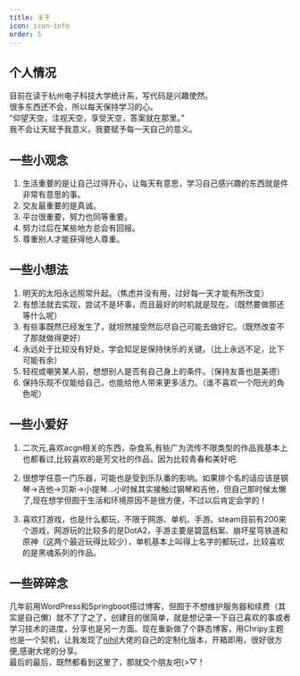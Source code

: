 ```yaml
---
title: 关于
icon: icon-info
order: 5
---
```


## 个人情况

目前在读于杭州电子科技大学统计系，写代码是兴趣使然。  
很多东西还不会，所以每天保持学习的心。  
“仰望天空，注视天空，享受天空，答案就在那里。”  
我不会让天赋予我意义，我要赋予每一天自己的意义。  

## 一些小观念
1. 生活重要的是让自己过得开心，让每天有意思，学习自己感兴趣的东西就是件非常有意思的事。
2. 交友最重要的是真诚。
3. 平台很重要，努力也同等重要。
4. 努力过后在某些地方总会有回报。
5. 尊重别人才能获得他人尊重。

## 一些小想法
1. 明天的太阳永远照常升起。（焦虑并没有用，过好每一天才能有所改变）
2. 有想法就去实现，尝试不是坏事，而且最好的时机就是现在。（既然要做那还等什么呢）
3. 有些事既然已经发生了，就坦然接受然后尽自己可能去做好它。（既然改变不了那就做得更好）
4. 永远处于比较没有好处，学会知足是保持快乐的关键。（比上永远不足，比下可能有余）
5. 轻视或嘲笑某人前，想想别人是否有自己身上的条件。（保持友善也是美德）
6. 保持乐观不仅能给自己，也能给他人带来更多活力。（谁不喜欢一个阳光的角色呢）

## 一些小爱好
1. 二次元,喜欢acgn相关的东西，杂食系,有些广为流传不限类型的作品我基本上也都看过,比较喜欢的是芳文社的作品，因为比较青春和美好吧.

2. 很想学任意一门乐器，可能也是受到乐队番的影响。如果排个名的话应该是钢琴->吉他->贝斯->小提琴...小时候其实接触过钢琴和吉他，但自己那时候太懒了,现在想学但囿于生活和环境原因不是很方便，不过以后肯定会学的！

3. 喜欢打游戏，也是什么都玩，不限于网游、单机、手游。steam目前有200来个游戏，网游玩的比较多的是DotA2，手游主要是碧蓝档案、崩坏星穹铁道和原神（这两个最近玩得比较少），单机基本上叫得上名字的都玩过，比较喜欢的是黑魂系列的作品。

## 一些碎碎念
几年前用WordPress和Springboot搭过博客，但囿于不想维护服务器和续费（其实是自己懒）就不了了之了，创建目的很简单，就是想记录一下自己喜欢的事或者学习技术的进度，分享也是另一方面。现在重新做了个静态博客，用Chripy主题也是一个契机，让我发现了[nihil](https://nihil.cc/)大佬的自己的定制化版本，开箱即用，很好很方便,感谢大佬的分享。  
最后的最后，既然都看到这里了，那就交个朋友吧(>▽！
    